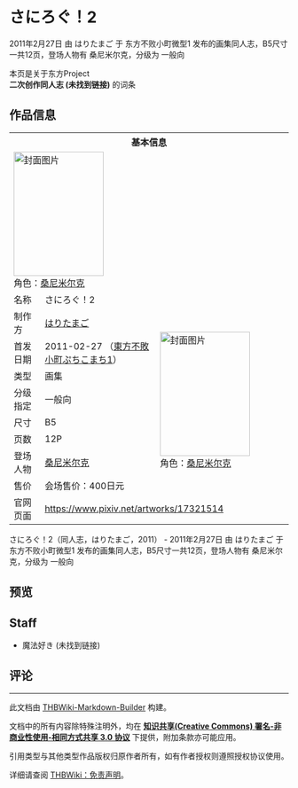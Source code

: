 # さにろぐ！2

<!-- source html: G:\repos\THBWiki-Markdown-Builder\THBWikiMarkdown\Temp\main\4\47\ns0%3A%E3%81%95%E3%81%AB%E3%82%8D%E3%81%90%EF%BC%812.html -->

2011年2月27日 由 はりたまご 于 东方不败小町微型1 发布的画集同人志，B5尺寸一共12页，登场人物有 桑尼米尔克，分级为 一般向

本页是关于东方Project  
 **二次创作同人志 (未找到链接)** 的词条
## 作品信息

<table><tbody><tr><th colspan="3">基本信息</th></tr><tr><td class="cover-artwork-mobile" colspan="2"><a href="./文件-さにろぐ！2封面.png.md" class="image" title="封面图片"><img alt="封面图片" src="https://upload.thwiki.cc/thumb/1/1e/%E3%81%95%E3%81%AB%E3%82%8D%E3%81%90%EF%BC%812%E5%B0%81%E9%9D%A2.png/162px-%E3%81%95%E3%81%AB%E3%82%8D%E3%81%90%EF%BC%812%E5%B0%81%E9%9D%A2.png" decoding="async" loading="lazy" width="162" height="224" srcset="https://upload.thwiki.cc/thumb/1/1e/%E3%81%95%E3%81%AB%E3%82%8D%E3%81%90%EF%BC%812%E5%B0%81%E9%9D%A2.png/243px-%E3%81%95%E3%81%AB%E3%82%8D%E3%81%90%EF%BC%812%E5%B0%81%E9%9D%A2.png 1.5x, https://upload.thwiki.cc/1/1e/%E3%81%95%E3%81%AB%E3%82%8D%E3%81%90%EF%BC%812%E5%B0%81%E9%9D%A2.png 2x" data-file-width="250" data-file-height="345"></a><div class="cover-char">角色：<a href="./桑尼米尔克.md" title="桑尼米尔克">桑尼米尔克</a></div></td>
</tr><tr><td class="label">名称</td><td colspan="2"> さにろぐ！2 </td></tr><tr><td class="label">制作方</td><td><a href="./はりたまご.md" title="はりたまご">はりたまご</a></td><td class="cover-artwork" rowspan="8" style="min-width:224px;"><a href="./文件-さにろぐ！2封面.png.md" class="image" title="封面图片"><img alt="封面图片" src="https://upload.thwiki.cc/thumb/1/1e/%E3%81%95%E3%81%AB%E3%82%8D%E3%81%90%EF%BC%812%E5%B0%81%E9%9D%A2.png/162px-%E3%81%95%E3%81%AB%E3%82%8D%E3%81%90%EF%BC%812%E5%B0%81%E9%9D%A2.png" decoding="async" loading="lazy" width="162" height="224" srcset="https://upload.thwiki.cc/thumb/1/1e/%E3%81%95%E3%81%AB%E3%82%8D%E3%81%90%EF%BC%812%E5%B0%81%E9%9D%A2.png/243px-%E3%81%95%E3%81%AB%E3%82%8D%E3%81%90%EF%BC%812%E5%B0%81%E9%9D%A2.png 1.5x, https://upload.thwiki.cc/1/1e/%E3%81%95%E3%81%AB%E3%82%8D%E3%81%90%EF%BC%812%E5%B0%81%E9%9D%A2.png 2x" data-file-width="250" data-file-height="345"></a><div class="cover-char">角色：<a href="./桑尼米尔克.md" title="桑尼米尔克">桑尼米尔克</a></div></td>
</tr><tr><td class="label">首发日期</td><td>2011-02-27&#160;（<a href="/展会作品列表?e=%E4%B8%9C%E6%96%B9%E4%B8%8D%E8%B4%A5%E5%B0%8F%E7%94%BA%23%E5%BE%AE%E5%9E%8B1">東方不敗小町ぷちこまち1</a>）</td></tr><tr><td class="label">类型</td><td>画集</td></tr><tr><td class="label">分级指定</td><td>一般向</td></tr><tr><td class="label">尺寸</td><td>B5</td></tr><tr><td class="label">页数</td><td>12P</td></tr><tr><td class="label">登场人物</td><td><a href="./桑尼米尔克.md" title="桑尼米尔克">桑尼米尔克</a></td></tr><tr><td class="label">售价</td><td>会场售价：400日元</td></tr>
<tr><td class="label">官网页面</td><td colspan="2"><a rel="nofollow" class="external free" href="https://www.pixiv.net/artworks/17321514">https://www.pixiv.net/artworks/17321514</a></td></tr></tbody></table>

さにろぐ！2（同人志，はりたまご，2011） - 2011年2月27日 由 はりたまご 于 东方不败小町微型1 发布的画集同人志，B5尺寸一共12页，登场人物有 桑尼米尔克，分级为 一般向
## 预览
## Staff
- 魔法好き (未找到链接)

## 评论




---

此文档由 [THBWiki-Markdown-Builder](https://github.com/Delsin-Yu/THBWiki-Markdown-Builder) 构建。

文档中的所有内容除特殊注明外，均在 [**知识共享(Creative Commons) 署名-非商业性使用-相同方式共享 3.0 协议**](https://creativecommons.org/licenses/by-sa/3.0/deed.zh-hans) 下提供，附加条款亦可能应用。

引用类型与其他类型作品版权归原作者所有，如有作者授权则遵照授权协议使用。

详细请查阅 [THBWiki：免责声明](https://thbwiki.cc/THBWiki:%E5%85%8D%E8%B4%A3%E5%A3%B0%E6%98%8E)。

